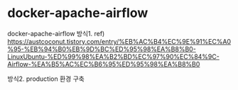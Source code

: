 # docker-apache-airflow
docker-apache-airflow
방식1. ref) https://austcoconut.tistory.com/entry/%EB%AC%B4%EC%9E%91%EC%A0%95-%EB%94%B0%EB%9D%BC%ED%95%98%EA%B8%B0-LinuxUbuntu-%ED%99%98%EA%B2%BD%EC%97%90%EC%84%9C-Airflow-%EA%B5%AC%EC%B6%95%ED%95%98%EA%B8%B0 

방식2. production 환경 구축
